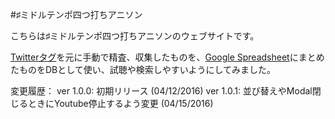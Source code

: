 #&#9839;ミドルテンポ四つ打ちアニソン

<p> こちらは&#9839;ミドルテンポ四つ打ちアニソンのウェブサイトです。
<p><a href="https://twitter.com/search?src=typd&q=%23%E3%83%9F%E3%83%89%E3%83%AB%E3%83%86%E3%83%B3%E3%83%9D%E5%9B%9B%E3%81%A4%E6%89%93%E3%81%A1%E3%82%A2%E3%83%8B%E3%82%BD%E3%83%B3">Twitterタグ</a>を元に手動で精査、収集したものを、<a href="https://docs.google.com/spreadsheets/d/1H7Zu42ApsJ-CQ58NyQ1aX4Toc69lIfh4geX-yl_6vNc/edit#gid=0">Google Spreadsheet</a>にまとめたものをDBとして使い、試聴や検索しやすいようにしてみました。

変更履歴：
ver 1.0.0: 初期リリース (04/12/2016)
ver 1.0.1: 並び替えやModal閉じるときにYoutube停止するよう変更 (04/15/2016)
